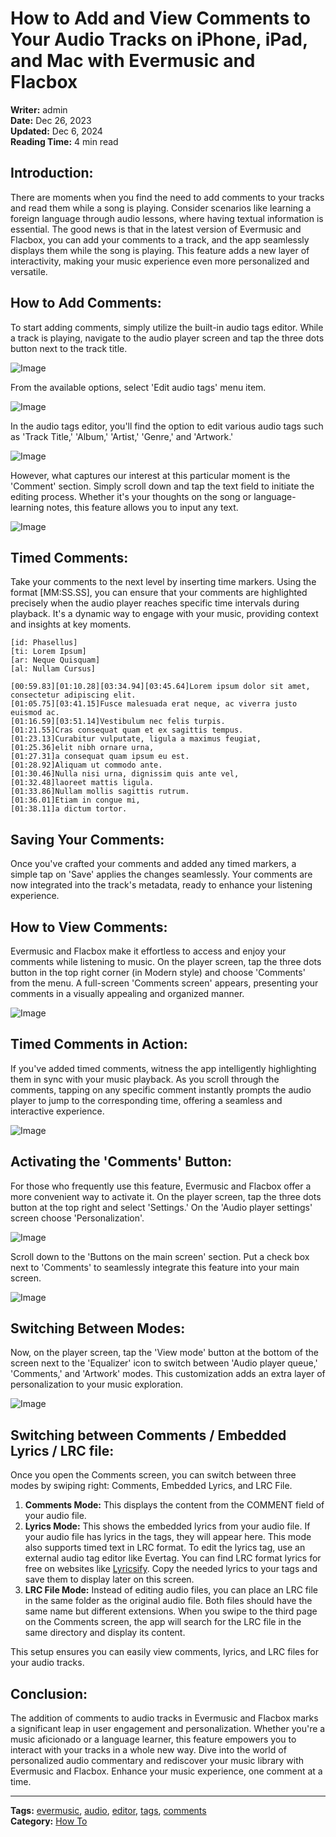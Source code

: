 # How to Add and View Comments to Your Audio Tracks on iPhone, iPad, and Mac with Evermusic and Flacbox

**Writer:** admin  
**Date:** Dec 26, 2023  
**Updated:** Dec 6, 2024  
**Reading Time:** 4 min read  

## Introduction:
There are moments when you find the need to add comments to your tracks and read them while a song is playing. Consider scenarios like learning a foreign language through audio lessons, where having textual information is essential. The good news is that in the latest version of Evermusic and Flacbox, you can add your comments to a track, and the app seamlessly displays them while the song is playing. This feature adds a new layer of interactivity, making your music experience even more personalized and versatile.

## How to Add Comments:
To start adding comments, simply utilize the built-in audio tags editor. While a track is playing, navigate to the audio player screen and tap the three dots button next to the track title.

![Image](21260c_a06a754caa3946ebbbcbe66a55be6ad9~mv2.png)

From the available options, select 'Edit audio tags' menu item.

![Image](21260c_031f51c2248a4ba38b705f36a1a84406~mv2.jpeg)

In the audio tags editor, you'll find the option to edit various audio tags such as 'Track Title,' 'Album,' 'Artist,' 'Genre,' and 'Artwork.'

![Image](21260c_b6f3c28a70284077a6891d9bfed56625~mv2.png)

However, what captures our interest at this particular moment is the 'Comment' section. Simply scroll down and tap the text field to initiate the editing process. Whether it's your thoughts on the song or language-learning notes, this feature allows you to input any text.

![Image](21260c_e6163727561e4ca1ae02c5eb1076c19a~mv2.png)

## Timed Comments:
Take your comments to the next level by inserting time markers. Using the format [MM:SS.SS], you can ensure that your comments are highlighted precisely when the audio player reaches specific time intervals during playback. It's a dynamic way to engage with your music, providing context and insights at key moments.

```
[id: Phasellus]
[ti: Lorem Ipsum]
[ar: Neque Quisquam]
[al: Nullam Cursus]

[00:59.83][01:10.28][03:34.94][03:45.64]Lorem ipsum dolor sit amet, consectetur adipiscing elit.
[01:05.75][03:41.15]Fusce malesuada erat neque, ac viverra justo euismod ac.
[01:16.59][03:51.14]Vestibulum nec felis turpis.
[01:21.55]Cras consequat quam et ex sagittis tempus.
[01:23.13]Curabitur vulputate, ligula a maximus feugiat,
[01:25.36]elit nibh ornare urna, 
[01:27.31]a consequat quam ipsum eu est.
[01:28.92]Aliquam ut commodo ante.
[01:30.46]Nulla nisi urna, dignissim quis ante vel,
[01:32.48]laoreet mattis ligula. 
[01:33.86]Nullam mollis sagittis rutrum.
[01:36.01]Etiam in congue mi, 
[01:38.11]a dictum tortor.
```

## Saving Your Comments:
Once you've crafted your comments and added any timed markers, a simple tap on 'Save' applies the changes seamlessly. Your comments are now integrated into the track's metadata, ready to enhance your listening experience.

## How to View Comments:
Evermusic and Flacbox make it effortless to access and enjoy your comments while listening to music. On the player screen, tap the three dots button in the top right corner (in Modern style) and choose 'Comments' from the menu. A full-screen 'Comments screen' appears, presenting your comments in a visually appealing and organized manner.

![Image](21260c_19888ab21af94732a582c382bf50543d~mv2.png)

## Timed Comments in Action:
If you've added timed comments, witness the app intelligently highlighting them in sync with your music playback. As you scroll through the comments, tapping on any specific comment instantly prompts the audio player to jump to the corresponding time, offering a seamless and interactive experience.

![Image](21260c_9473d7888db24ccf823add09a4764dd1~mv2.png)

## Activating the 'Comments' Button:
For those who frequently use this feature, Evermusic and Flacbox offer a more convenient way to activate it. On the player screen, tap the three dots button at the top right and select 'Settings.' On the 'Audio player settings' screen choose 'Personalization'.

![Image](21260c_577448eb0940498e80bdd5437ae4251c~mv2.png)

Scroll down to the 'Buttons on the main screen' section. Put a check box next to 'Comments' to seamlessly integrate this feature into your main screen.

![Image](21260c_a2e6b9b315bc415fb6a0d83f18b85f50~mv2.png)

## Switching Between Modes:
Now, on the player screen, tap the 'View mode' button at the bottom of the screen next to the 'Equalizer' icon to switch between 'Audio player queue,' 'Comments,' and 'Artwork' modes. This customization adds an extra layer of personalization to your music exploration.

![Image](21260c_4d06d160d9f949f3b5ee83bb111af8ee~mv2.png)

## Switching between Comments / Embedded Lyrics / LRC file:
Once you open the Comments screen, you can switch between three modes by swiping right: Comments, Embedded Lyrics, and LRC File.

1. **Comments Mode:** This displays the content from the COMMENT field of your audio file.
2. **Lyrics Mode:** This shows the embedded lyrics from your audio file. If your audio file has lyrics in the tags, they will appear here. This mode also supports timed text in LRC format. To edit the lyrics tag, use an external audio tag editor like Evertag. You can find LRC format lyrics for free on websites like [Lyricsify](https://www.lyricsify.com). Copy the needed lyrics to your tags and save them to display later on this screen.
3. **LRC File Mode:** Instead of editing audio files, you can place an LRC file in the same folder as the original audio file. Both files should have the same name but different extensions. When you swipe to the third page on the Comments screen, the app will search for the LRC file in the same directory and display its content.

This setup ensures you can easily view comments, lyrics, and LRC files for your audio tracks.

## Conclusion:
The addition of comments to audio tracks in Evermusic and Flacbox marks a significant leap in user engagement and personalization. Whether you're a music aficionado or a language learner, this feature empowers you to interact with your tracks in a whole new way. Dive into the world of personalized audio commentary and rediscover your music library with Evermusic and Flacbox. Enhance your music experience, one comment at a time.

---

**Tags:** [evermusic](https://www.everappz.com/blog/tags/evermusic), [audio](https://www.everappz.com/blog/tags/audio), [editor](https://www.everappz.com/blog/tags/editor), [tags](https://www.everappz.com/blog/tags/tags), [comments](https://www.everappz.com/blog/tags/comments)  
**Category:** [How To](https://www.everappz.com/blog/categories/how-to)